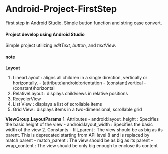 # Android-Project-FirstStep
First step in Android Studio. Simple button function and string case convert.

#### Project develop using Android Studio

Simple project utilizing *editText*, *button*, and *textView*. 



#### note
**Layout**
1. LinearLayout : aligns all children in a single direction, vertically or horizontally.
		- (attribute)android:orientation
			- (constant)vertical
			- (constant)horizontal
2. RelativeLayout : displays childviews in relative positions
3. RecyclerView
4. List View : displays a list of scrollable items
5. Grid View : displays items in a two-dimensional, scrollable grid

**ViewGroup.LayoutParams**
	1. Attributes
		- android:layout_height : Specifies the basic height of the view
		- android:layout_width : Specifies the basic width of the view
	2. Constants
		- fill_parent : The view should be as big as its parent. This is deprecated starting from API level 8 and is replaced by match parent
		- match_parent : The view should be as big as its parent
		- wrap_content : The view should be only big enough to enclose its content
		
